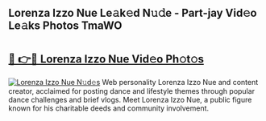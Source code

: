 ## Lorenza Izzo Nue Le𝚊k𝚎d N𝚞𝚍e - Part-jay Vid𝚎o Le𝚊ks Photos TmaWO

# <h2><a href="http://fb9awnc.evod.top/?m=Lorenza+Izzo+Nue">🔗 👉🔴 Lorenza Izzo Nue Vid𝚎o Ph𝚘t𝚘s</a></h2>

[![Lorenza Izzo Nue N𝚞d𝚎s](https://i.imgur.com/8V9OHl7.gif)](http://fb9awnc.evod.top/?m=Lorenza+Izzo+Nue)
Web personality Lorenza Izzo Nue and content creator, acclaimed for posting dance and lifestyle themes through popular dance challenges and brief vlogs. Meet Lorenza Izzo Nue, a public figure known for his charitable deeds and community involvement. 
